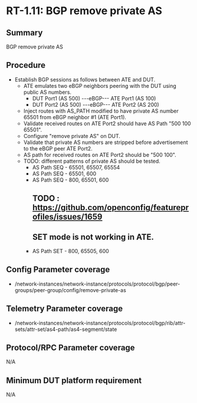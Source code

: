 # RT-1.11: BGP remove private AS 

## Summary

BGP remove private AS

## Procedure

*   Establish BGP sessions as follows between ATE and DUT.
    *   ATE emulates two eBGP neighbors peering with the DUT using public AS numbers.
        *   DUT Port1 (AS 500) ---eBGP--- ATE Port1 (AS 100)
        *   DUT Port2 (AS 500) ---eBGP--- ATE Port2 (AS 200)
    *   Inject routes with AS_PATH modified to have private AS number 65501 from eBGP neighbor #1 
        (ATE Port1).
    *   Validate received routes on ATE Port2 should have AS Path "500 100 65501".
    *   Configure "remove private AS" on DUT.    
    *   Validate that private AS numbers are stripped before advertisement to the eBGP peer ATE Port2.
    *   AS path for received routes on ATE Port2 should be "500 100".   
    *   TODO: different patterns of private AS should be tested.
        *   AS Path SEQ - 65501, 65507, 65554
        *   AS Path SEQ - 65501, 600
        *   AS Path SEQ - 800, 65501, 600
            ## TODO : https://github.com/openconfig/featureprofiles/issues/1659
            ## SET mode is not working in ATE. 
        *   AS Path SET - 800, 65505, 600 

## Config Parameter coverage

*   /network-instances/network-instance/protocols/protocol/bgp/peer-groups/peer-group/config/remove-private-as

## Telemetry Parameter coverage

*   /network-instances/network-instance/protocols/protocol/bgp/rib/attr-sets/attr-set/as4-path/as4-segment/state

## Protocol/RPC Parameter coverage

N/A

## Minimum DUT platform requirement

N/A